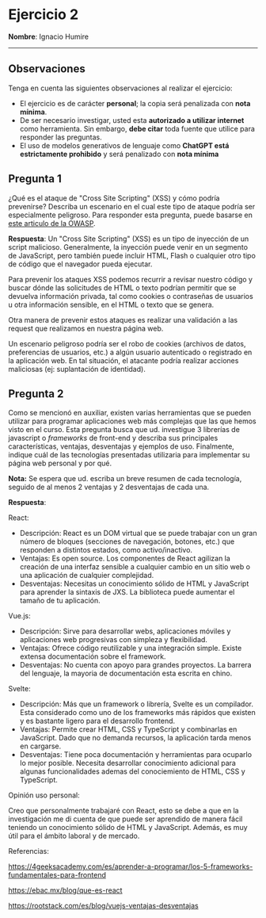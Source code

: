 # Ejercicio 2
**Nombre**: Ignacio Humire

---

## Observaciones
Tenga en cuenta las siguientes observaciones al realizar el ejercicio:

- El ejercicio es de carácter **personal**; la copia será penalizada con **nota mínima**.
- De ser necesario investigar, usted esta **autorizado a utilizar internet** como herramienta. Sin embargo, **debe citar** toda fuente que utilice para responder las preguntas.
- El uso de modelos generativos de lenguaje como **ChatGPT está estrictamente prohibido** y será penalizado con **nota mínima**

## Pregunta 1

¿Qué es el ataque de "Cross Site Scripting" (XSS) y cómo podría prevenirse? Describa un escenario en el cual este tipo de ataque podría ser especialmente peligroso. Para responder esta pregunta, puede basarse en [este articulo de la OWASP](https://owasp.org/www-community/attacks/xss/).

**Respuesta**: Un "Cross Site Scripting" (XSS) es un tipo de inyección de un script malicioso. Generalmente, la inyección puede venir en un segmento de JavaScript, pero también puede incluir HTML, Flash o cualquier otro tipo de código que el navegador pueda ejecutar.

Para prevenir los ataques XSS podemos recurrir a revisar nuestro código y buscar dónde las solicitudes de HTML o texto podrían permitir que se devuelva información privada, tal como cookies o contraseñas de usuarios u otra información sensible, en el HTML o texto que se genera.

Otra manera de prevenir estos ataques es realizar una validación a las request que realizamos en nuestra página web.

Un escenario peligroso podría ser el robo de cookies (archivos de datos, preferencias de usuarios, etc.) a algún usuario autenticado o registrado en la aplicación web. En tal situación, el atacante podría realizar acciones maliciosas (ej: suplantación de identidad).

## Pregunta 2
Como se mencionó en auxiliar, existen varias herramientas que se pueden utilizar para programar aplicaciones web más complejas que las que hemos visto en el curso. Esta pregunta busca que ud. investigue 3 librerías de javascript o *frameworks* de front-end y describa sus principales características, ventajas, desventajas y ejemplos de uso. Finalmente, indique cuál de las tecnologías presentadas utilizaria para implementar su página web personal y por qué.

**Nota:** Se espera que ud. escriba un breve resumen de cada tecnología, seguido de al menos 2 ventajas y 2 desventajas de cada una.

**Respuesta**:

React:
- Descripción: React es un DOM virtual que se puede trabajar con un gran número de bloques (secciones de navegación, botones, etc.) que responden a distintos estados, como activo/inactivo.
- Ventajas: Es open source. Los componentes de React agilizan la creación de una interfaz sensible a cualquier cambio en un sitio web o una aplicación de cualquier complejidad.
- Desventajas: Necesitas un conocimiento sólido de HTML y JavaScript para aprender la sintaxis de JXS. La biblioteca puede aumentar el tamaño de tu aplicación.

Vue.js:
- Descripción: Sirve para desarrollar webs, aplicaciones móviles y aplicaciones web progresivas con simpleza y flexibilidad. 
- Ventajas: Ofrece código reutilizable y una integración simple. Existe extensa documentación sobre el framework.
- Desventajas: No cuenta con apoyo para grandes proyectos. La barrera del lenguaje, la mayoria de documentación esta escrita en chino.

Svelte:
- Descripción: Más que un framework o librería, Svelte es un compilador. Esta considerado como uno de los frameworks más rápidos que existen y es bastante ligero para el desarrollo frontend. 
- Ventajas: Permite crear HTML, CSS y TypeScript y combinarlas en JavaScript. Dado que no demanda recursos, la aplicación tarda menos en cargarse.
- Desventajas: Tiene poca documentación y herramientas para ocuparlo lo mejor posible. Necesita desarrollar conocimiento adicional para algunas funcionalidades ademas del conociemiento de HTML, CSS y TypeScript.

Opinión uso personal: 

Creo que personalmente trabajaré con React, esto se debe a que en la investigación me di cuenta de que puede ser aprendido de manera fácil teniendo un conocimiento sólido de HTML y JavaScript. Además, es muy útil para el ámbito laboral y de mercado.

Referencias: 

https://4geeksacademy.com/es/aprender-a-programar/los-5-frameworks-fundamentales-para-frontend

https://ebac.mx/blog/que-es-react

https://rootstack.com/es/blog/vuejs-ventajas-desventajas
